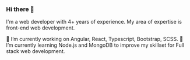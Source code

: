 ### Hi there 👋

I'm a web developer with 4+ years of experience. My area of expertise is front-end web development.

🔭 I’m currently working on Angular, React, Typescript, Bootstrap, SCSS.
🌱 I’m currently learning Node.js and MongoDB to improve my skillset for Full stack web development.


<!--
**lakshmi309/lakshmi309** is a ✨ _special_ ✨ repository because its `README.md` (this file) appears on your GitHub profile.

Here are some ideas to get you started:

- 🔭 I’m currently working on ...
- 🌱 I’m currently learning ...
- 👯 I’m looking to collaborate on ...
- 🤔 I’m looking for help with ...
- 💬 Ask me about ...
- 📫 How to reach me: ...
- 😄 Pronouns: ...
- ⚡ Fun fact: ...
-->
